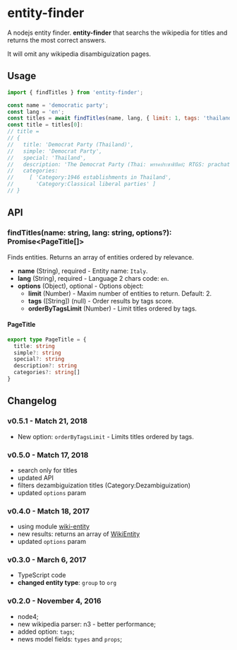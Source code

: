 # entity-finder

A nodejs entity finder. **entity-finder** that searchs the wikipedia for titles and returns the most correct answers.

It will omit any wikipedia disambiguization pages.

## Usage

```js
import { findTitles } from 'entity-finder';

const name = 'democratic party';
const lang = 'en';
const titles = await findTitles(name, lang, { limit: 1, tags: 'thailand' });
const title = titles[0]:
// title =
// { 
//   title: 'Democrat Party (Thailand)',
//   simple: 'Democrat Party',
//   special: 'Thailand',
//   description: 'The Democrat Party (Thai: พรรคประชาธิปัตย์; RTGS: prachathipat) is a Thai political party...',
//   categories:
//     [ 'Category:1946 establishments in Thailand',
//       'Category:Classical liberal parties' ]
// }

```

## API

### findTitles(name: string, lang: string, options?): Promise<PageTitle[]>

Finds entities. Returns an array of entities ordered by relevance.

- **name** (String), required - Entity name: `Italy`.
- **lang** (String), required - Language 2 chars code: `en`.
- **options** (Object), optional - Options object:
  - **limit** (Number) - Maxim number of entities to return. Default: 2.
  - **tags** ([String]) (null) - Order results by tags score.
  - **orderByTagsLimit** (Number) - Limit titles ordered by tags.

#### PageTitle

```ts
export type PageTitle = {
  title: string
  simple?: string
  special?: string
  description?: string
  categories?: string[]
}
```

## Changelog

### v0.5.1 - Match 21, 2018

- New option: `orderByTagsLimit` - Limits titles ordered by tags.

### v0.5.0 - Match 17, 2018

- search only for titles
- updated API
- filters dezambiguization titles (Category:Dezambiguization)
- updated `options` param

### v0.4.0 - Match 18, 2017

- using module [wiki-entity](https://github.com/entitizer/wiki-entity-js)
- new results: returns an array of [WikiEntity](https://github.com/entitizer/wiki-entity-js#wikientity)
- updated `options` param

### v0.3.0 - March 6, 2017

- TypeScript code
- **changed entity type**: `group` to `org`

### v0.2.0 - November 4, 2016

- node4;
- new wikipedia parser: n3 - better performance;
- added option: `tags`;
- news model fields: `types` and `props`;
